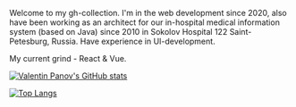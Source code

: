 Welcome to my gh-collection. 
I'm in the web development since 2020, also have been working as an architect for our in-hospital medical information system (based on Java) since 2010 in Sokolov Hospital 122 Saint-Petesburg, Russia. Have experience in UI-development.

My current grind - React & Vue. 

[![Valentin Panov's GitHub stats](https://github-readme-stats.vercel.app/api?username=valentin-panov)](https://github.com/valentin-panov/github-readme-stats)

[![Top Langs](https://github-readme-stats.vercel.app/api/top-langs/?username=valentin-panov&layout=compact)](https://github.com/valentin-panov/github-readme-stats)
